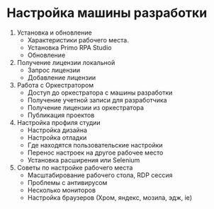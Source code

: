 # Настройка машины разработки

1. Установка и обновление
   - Характеристики рабочего места.
   - Установка Primo RPA Studio
   - Обновление
1. Получение лицензии локальной
   - Запрос лицензии
   - Добавление лицензии
1. Работа с Оркестратором
   - Доступ до оркестратора с машины разработки
   - Получение учетной записи для разработчика
   - Получение лицензии из оркестратора
   - Публикация проектов
1. Настройка профиля студии
   - Настройка дизайна
   - Настройка отладки
   - Где находятся пользовательские настройки
   - Перенос настроек на другое рабочее место
   - Установка расширения или Selenium
1. Советы по настройке рабочего места
   - Масштабирование рабочего стола, RDP сессия
   - Проблемы с антивирусом
   - Несколько мониторов
   - Настройка браузеров (Хром, яндекс, мозила, эдж, ie)
